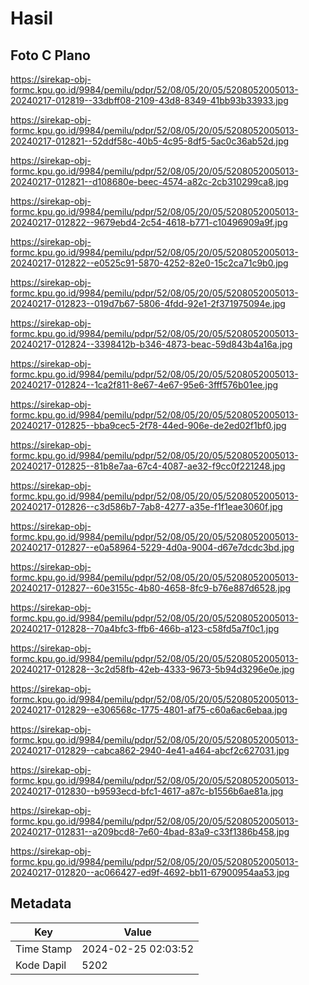 # Hasil

## Foto C Plano

https://sirekap-obj-formc.kpu.go.id/9984/pemilu/pdpr/52/08/05/20/05/5208052005013-20240217-012819--33dbff08-2109-43d8-8349-41bb93b33933.jpg

https://sirekap-obj-formc.kpu.go.id/9984/pemilu/pdpr/52/08/05/20/05/5208052005013-20240217-012821--52ddf58c-40b5-4c95-8df5-5ac0c36ab52d.jpg

https://sirekap-obj-formc.kpu.go.id/9984/pemilu/pdpr/52/08/05/20/05/5208052005013-20240217-012821--d108680e-beec-4574-a82c-2cb310299ca8.jpg

https://sirekap-obj-formc.kpu.go.id/9984/pemilu/pdpr/52/08/05/20/05/5208052005013-20240217-012822--9679ebd4-2c54-4618-b771-c10496909a9f.jpg

https://sirekap-obj-formc.kpu.go.id/9984/pemilu/pdpr/52/08/05/20/05/5208052005013-20240217-012822--e0525c91-5870-4252-82e0-15c2ca71c9b0.jpg

https://sirekap-obj-formc.kpu.go.id/9984/pemilu/pdpr/52/08/05/20/05/5208052005013-20240217-012823--019d7b67-5806-4fdd-92e1-2f371975094e.jpg

https://sirekap-obj-formc.kpu.go.id/9984/pemilu/pdpr/52/08/05/20/05/5208052005013-20240217-012824--3398412b-b346-4873-beac-59d843b4a16a.jpg

https://sirekap-obj-formc.kpu.go.id/9984/pemilu/pdpr/52/08/05/20/05/5208052005013-20240217-012824--1ca2f811-8e67-4e67-95e6-3fff576b01ee.jpg

https://sirekap-obj-formc.kpu.go.id/9984/pemilu/pdpr/52/08/05/20/05/5208052005013-20240217-012825--bba9cec5-2f78-44ed-906e-de2ed02f1bf0.jpg

https://sirekap-obj-formc.kpu.go.id/9984/pemilu/pdpr/52/08/05/20/05/5208052005013-20240217-012825--81b8e7aa-67c4-4087-ae32-f9cc0f221248.jpg

https://sirekap-obj-formc.kpu.go.id/9984/pemilu/pdpr/52/08/05/20/05/5208052005013-20240217-012826--c3d586b7-7ab8-4277-a35e-f1f1eae3060f.jpg

https://sirekap-obj-formc.kpu.go.id/9984/pemilu/pdpr/52/08/05/20/05/5208052005013-20240217-012827--e0a58964-5229-4d0a-9004-d67e7dcdc3bd.jpg

https://sirekap-obj-formc.kpu.go.id/9984/pemilu/pdpr/52/08/05/20/05/5208052005013-20240217-012827--60e3155c-4b80-4658-8fc9-b76e887d6528.jpg

https://sirekap-obj-formc.kpu.go.id/9984/pemilu/pdpr/52/08/05/20/05/5208052005013-20240217-012828--70a4bfc3-ffb6-466b-a123-c58fd5a7f0c1.jpg

https://sirekap-obj-formc.kpu.go.id/9984/pemilu/pdpr/52/08/05/20/05/5208052005013-20240217-012828--3c2d58fb-42eb-4333-9673-5b94d3296e0e.jpg

https://sirekap-obj-formc.kpu.go.id/9984/pemilu/pdpr/52/08/05/20/05/5208052005013-20240217-012829--e306568c-1775-4801-af75-c60a6ac6ebaa.jpg

https://sirekap-obj-formc.kpu.go.id/9984/pemilu/pdpr/52/08/05/20/05/5208052005013-20240217-012829--cabca862-2940-4e41-a464-abcf2c627031.jpg

https://sirekap-obj-formc.kpu.go.id/9984/pemilu/pdpr/52/08/05/20/05/5208052005013-20240217-012830--b9593ecd-bfc1-4617-a87c-b1556b6ae81a.jpg

https://sirekap-obj-formc.kpu.go.id/9984/pemilu/pdpr/52/08/05/20/05/5208052005013-20240217-012831--a209bcd8-7e60-4bad-83a9-c33f1386b458.jpg

https://sirekap-obj-formc.kpu.go.id/9984/pemilu/pdpr/52/08/05/20/05/5208052005013-20240217-012820--ac066427-ed9f-4692-bb11-67900954aa53.jpg


## Metadata

| Key        | Value               |
| ---------- | ------------------- |
| Time Stamp | 2024-02-25 02:03:52 |
| Kode Dapil | 5202                |



